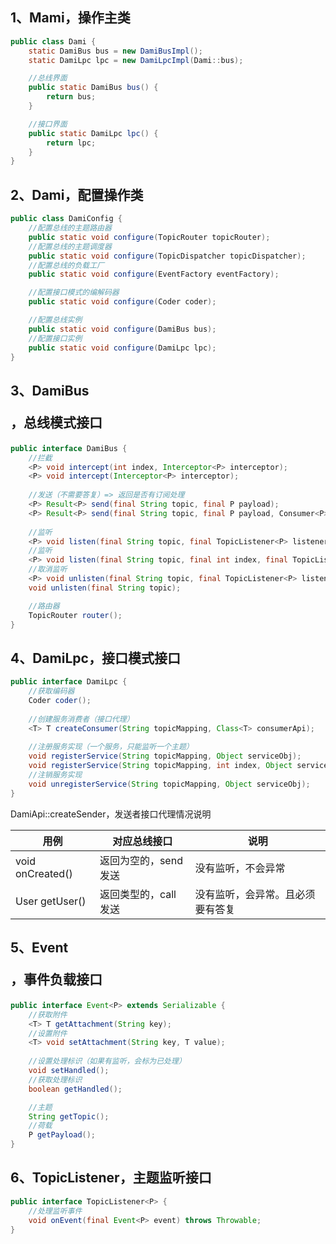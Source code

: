 
## 1、Mami，操作主类


```java
public class Dami {
    static DamiBus bus = new DamiBusImpl();
    static DamiLpc lpc = new DamiLpcImpl(Dami::bus);

    //总线界面
    public static DamiBus bus() {
        return bus;
    }

    //接口界面
    public static DamiLpc lpc() {
        return lpc;
    }
}
```

## 2、Dami，配置操作类

```java
public class DamiConfig {
    //配置总线的主题路由器
    public static void configure(TopicRouter topicRouter);
    //配置总线的主题调度器
    public static void configure(TopicDispatcher topicDispatcher);
    //配置总线的负载工厂
    public static void configure(EventFactory eventFactory);

    //配置接口模式的编解码器
    public static void configure(Coder coder);

    //配置总线实例
    public static void configure(DamiBus bus);
    //配置接口实例
    public static void configure(DamiLpc lpc);
}
```

## 3、DamiBus<P>，总线模式接口


```java
public interface DamiBus {
    //拦截
    <P> void intercept(int index, Interceptor<P> interceptor);
    <P> void intercept(Interceptor<P> interceptor);
    
    //发送（不需要答复）=> 返回是否有订阅处理
    <P> Result<P> send(final String topic, final P payload);
    <P> Result<P> send(final String topic, final P payload, Consumer<P> fallback);
   
    //监听
    <P> void listen(final String topic, final TopicListener<P> listener);
    //监听
    <P> void listen(final String topic, final int index, final TopicListener<P> listener);
    //取消监听
    <P> void unlisten(final String topic, final TopicListener<P> listener);
    void unlisten(final String topic);

    //路由器
    TopicRouter router();
}
```


## 4、DamiLpc，接口模式接口


```java
public interface DamiLpc {
    //获取编码器
    Coder coder();
    
    //创建服务消费者（接口代理）
    <T> T createConsumer(String topicMapping, Class<T> consumerApi);
    
    //注册服务实现（一个服务，只能监听一个主题）
    void registerService(String topicMapping, Object serviceObj);
    void registerService(String topicMapping, int index, Object serviceObj);
    //注销服务实现
    void unregisterService(String topicMapping, Object serviceObj);
}
```

DamiApi::createSender，发送者接口代理情况说明

| 用例               | 对应总线接口                   | 说明               |
|------------------|--------------------------|------------------|
| void onCreated() | 返回为空的，send 发送            | 没有监听，不会异常        |
| User getUser()   | 返回类型的，call 发送 | 没有监听，会异常。且必须要有答复 |


## 5、Event<P>，事件负载接口


```java
public interface Event<P> extends Serializable {
    //获取附件
    <T> T getAttachment(String key);
    //设置附件
    <T> void setAttachment(String key, T value);
    
    //设置处理标识（如果有监听，会标为已处理）
    void setHandled();
    //获取处理标识
    boolean getHandled();

    //主题
    String getTopic();
    //荷载
    P getPayload();
}

```

## 6、TopicListener<Event>，主题监听接口

```java
public interface TopicListener<P> {
    //处理监听事件
    void onEvent(final Event<P> event) throws Throwable;
}
```